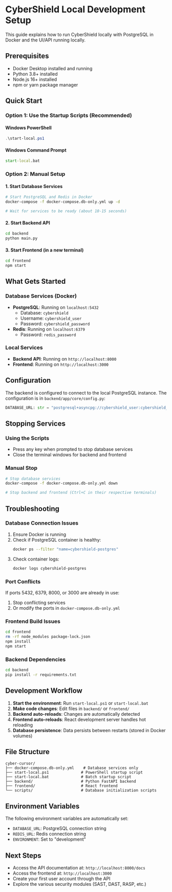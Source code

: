 # CyberShield Local Development Setup

This guide explains how to run CyberShield locally with PostgreSQL in Docker and the UI/API running locally.

## Prerequisites

- Docker Desktop installed and running
- Python 3.8+ installed
- Node.js 16+ installed
- npm or yarn package manager

## Quick Start

### Option 1: Use the Startup Scripts (Recommended)

#### Windows PowerShell
```powershell
.\start-local.ps1
```

#### Windows Command Prompt
```cmd
start-local.bat
```

### Option 2: Manual Setup

#### 1. Start Database Services
```bash
# Start PostgreSQL and Redis in Docker
docker-compose -f docker-compose.db-only.yml up -d

# Wait for services to be ready (about 10-15 seconds)
```

#### 2. Start Backend API
```bash
cd backend
python main.py
```

#### 3. Start Frontend (in a new terminal)
```bash
cd frontend
npm start
```

## What Gets Started

### Database Services (Docker)
- **PostgreSQL**: Running on `localhost:5432`
  - Database: `cybershield`
  - Username: `cybershield_user`
  - Password: `cybershield_password`
- **Redis**: Running on `localhost:6379`
  - Password: `redis_password`

### Local Services
- **Backend API**: Running on `http://localhost:8000`
- **Frontend**: Running on `http://localhost:3000`

## Configuration

The backend is configured to connect to the local PostgreSQL instance. The configuration is in `backend/app/core/config.py`:

```python
DATABASE_URL: str = "postgresql+asyncpg://cybershield_user:cybershield_password@localhost:5432/cybershield"
```

## Stopping Services

### Using the Scripts
- Press any key when prompted to stop database services
- Close the terminal windows for backend and frontend

### Manual Stop
```bash
# Stop database services
docker-compose -f docker-compose.db-only.yml down

# Stop backend and frontend (Ctrl+C in their respective terminals)
```

## Troubleshooting

### Database Connection Issues
1. Ensure Docker is running
2. Check if PostgreSQL container is healthy:
   ```bash
   docker ps --filter "name=cybershield-postgres"
   ```
3. Check container logs:
   ```bash
   docker logs cybershield-postgres
   ```

### Port Conflicts
If ports 5432, 6379, 8000, or 3000 are already in use:
1. Stop conflicting services
2. Or modify the ports in `docker-compose.db-only.yml`

### Frontend Build Issues
```bash
cd frontend
rm -rf node_modules package-lock.json
npm install
npm start
```

### Backend Dependencies
```bash
cd backend
pip install -r requirements.txt
```

## Development Workflow

1. **Start the environment**: Run `start-local.ps1` or `start-local.bat`
2. **Make code changes**: Edit files in `backend/` or `frontend/`
3. **Backend auto-reloads**: Changes are automatically detected
4. **Frontend auto-reloads**: React development server handles hot reloading
5. **Database persistence**: Data persists between restarts (stored in Docker volumes)

## File Structure

```
cyber-cursor/
├── docker-compose.db-only.yml    # Database services only
├── start-local.ps1              # PowerShell startup script
├── start-local.bat              # Batch startup script
├── backend/                     # Python FastAPI backend
├── frontend/                    # React frontend
└── scripts/                     # Database initialization scripts
```

## Environment Variables

The following environment variables are automatically set:
- `DATABASE_URL`: PostgreSQL connection string
- `REDIS_URL`: Redis connection string
- `ENVIRONMENT`: Set to "development"

## Next Steps

- Access the API documentation at: `http://localhost:8000/docs`
- Access the frontend at: `http://localhost:3000`
- Create your first user account through the API
- Explore the various security modules (SAST, DAST, RASP, etc.)
